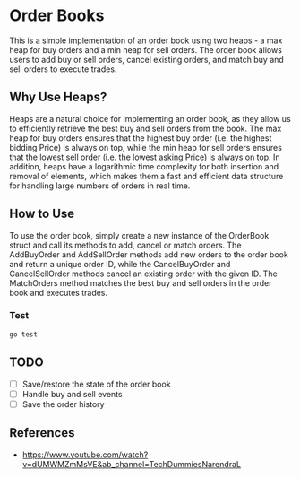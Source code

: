 # Order Books

This is a simple implementation of an order book using two heaps - a max heap for buy orders and a min heap for sell orders. The order book allows users to add buy or sell orders, cancel existing orders, and match buy and sell orders to execute trades.

## Why Use Heaps?

Heaps are a natural choice for implementing an order book, as they allow us to efficiently retrieve the best buy and sell orders from the book. The max heap for buy orders ensures that the highest buy order (i.e. the highest bidding Price) is always on top, while the min heap for sell orders ensures that the lowest sell order (i.e. the lowest asking Price) is always on top. In addition, heaps have a logarithmic time complexity for both insertion and removal of elements, which makes them a fast and efficient data structure for handling large numbers of orders in real time.

## How to Use

To use the order book, simply create a new instance of the OrderBook struct and call its methods to add, cancel or match orders. The AddBuyOrder and AddSellOrder methods add new orders to the order book and return a unique order ID, while the CancelBuyOrder and CancelSellOrder methods cancel an existing order with the given ID. The MatchOrders method matches the best buy and sell orders in the order book and executes trades.

### Test

```sh
go test
```

## TODO

- [ ] Save/restore the state of the order book
- [ ] Handle buy and sell events
- [ ] Save the order history

## References

- <https://www.youtube.com/watch?v=dUMWMZmMsVE&ab_channel=TechDummiesNarendraL>
